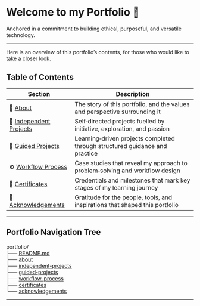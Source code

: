 # Welcome to my Portfolio 📂

Anchored in a commitment to building ethical, purposeful, and versatile technology.  

---

Here is an overview of this portfolio’s contents, for those who would like to take a closer look.

## Table of Contents

| Section | Description |
|---------|-------------|
| 📖 [About](https://github.com/musman-uk/portfolio/blob/main/about/README.md) | The story of this portfolio, and the values and perspective surrounding it |
| 🎨 [Independent Projects](https://github.com/musman-uk/portfolio/blob/main/independent-projects/README.md) | Self‑directed projects fuelled by initiative, exploration, and passion |
| 📘 [Guided Projects](https://github.com/musman-uk/portfolio/blob/main/guided-projects/README.md) | Learning‑driven projects completed through structured guidance and practice |
| ⚙️ [Workflow Process](https://github.com/musman-uk/portfolio/blob/main/workflow-process/README.md) | Case studies that reveal my approach to problem‑solving and workflow design |
| 📜 [Certificates](https://github.com/musman-uk/portfolio/blob/main/certificates/README.md) | Credentials and milestones that mark key stages of my learning journey |
| 🤝 [Acknowledgements](https://github.com/musman-uk/portfolio/blob/main/acknowledgements/README.md) | Gratitude for the people, tools, and inspirations that shaped this portfolio |





---

## Portfolio Navigation Tree

portfolio/  
├── [README.md](https://github.com/musman-uk/portfolio/blob/main/README.md)  
├── [about](https://github.com/musman-uk/portfolio/blob/main/about/README.md)  
├── [independent-projects](https://github.com/musman-uk/portfolio/blob/main/independent-projects/README.md)  
├── [guided-projects](https://github.com/musman-uk/portfolio/blob/main/guided-projects/README.md)  
├── [workflow-process](https://github.com/musman-uk/portfolio/blob/main/workflow-process/README.md)  
├── [certificates](https://github.com/musman-uk/portfolio/blob/main/certificates/README.md)  
└── [acknowledgements](https://github.com/musman-uk/portfolio/blob/main/acknowledgements/README.md)  










---
